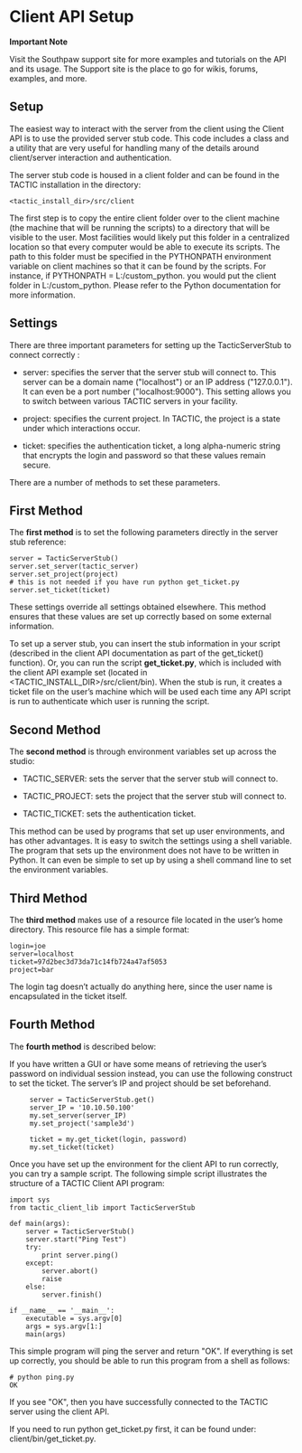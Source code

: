 # Client API Setup

**Important Note**

Visit the Southpaw support site for more examples and tutorials on the
API and its usage. The Support site is the place to go for wikis,
forums, examples, and more.

## Setup

The easiest way to interact with the server from the client using the
Client API is to use the provided server stub code. This code includes a
class and a utility that are very useful for handling many of the
details around client/server interaction and authentication.

The server stub code is housed in a client folder and can be found in
the TACTIC installation in the directory:

    <tactic_install_dir>/src/client

The first step is to copy the entire client folder over to the client
machine (the machine that will be running the scripts) to a directory
that will be visible to the user. Most facilities would likely put this
folder in a centralized location so that every computer would be able to
execute its scripts. The path to this folder must be specified in the
PYTHONPATH environment variable on client machines so that it can be
found by the scripts. For instance, if PYTHONPATH = L:/custom\_python.
you would put the client folder in L:/custom\_python. Please refer to the
Python documentation for more information.

## Settings

There are three important parameters for setting up the TacticServerStub
to connect correctly :

-   server: specifies the server that the server stub will connect to.
    This server can be a domain name ("localhost") or an IP address ("127.0.0.1"). It can even be a port number ("localhost:9000"). This
    setting allows you to switch between various TACTIC servers in your facility.

-   project: specifies the current project. In TACTIC, the project is a
    state under which interactions occur.

-   ticket: specifies the authentication ticket, a long alpha-numeric
    string that encrypts the login and password so that these values remain secure.

There are a number of methods to set these parameters.

## First Method

The **first method** is to set the following parameters directly in the
server stub reference:

    server = TacticServerStub()
    server.set_server(tactic_server)
    server.set_project(project)
    # this is not needed if you have run python get_ticket.py
    server.set_ticket(ticket)

These settings override all settings obtained elsewhere. This method
ensures that these values are set up correctly based on some external
information.

To set up a server stub, you can insert the stub information in your
script (described in the client API documentation as part of the
get\_ticket() function). Or, you can run the script **get\_ticket.py**,
which is included with the client API example set (located in
&lt;TACTIC\_INSTALL\_DIR&gt;/src/client/bin). When the stub is run, it creates a
ticket file on the user’s machine which will be used each time any API
script is run to authenticate which user is running the script.

## Second Method

The **second method** is through environment variables set up across the
studio:

-   TACTIC\_SERVER: sets the server that the server stub will connect to.

-   TACTIC\_PROJECT: sets the project that the server stub will connect to.

-   TACTIC\_TICKET: sets the authentication ticket.

This method can be used by programs that set up user environments, and
has other advantages. It is easy to switch the settings using a shell
variable. The program that sets up the environment does not have to be
written in Python. It can even be simple to set up by using a shell
command line to set the environment variables.

## Third Method

The **third method** makes use of a resource file located in the user’s
home directory. This resource file has a simple format:

    login=joe
    server=localhost
    ticket=97d2bec3d73da71c14fb724a47af5053
    project=bar

The login tag doesn’t actually do anything here, since the user name is
encapsulated in the ticket itself.

## Fourth Method

The **fourth method** is described below:

If you have written a GUI or have some means of retrieving the user’s
password on individual session instead, you can use the following
construct to set the ticket. The server’s IP and project should be set
beforehand.

         server = TacticServerStub.get()
         server_IP = '10.10.50.100'
         my.set_server(server_IP)
         my.set_project('sample3d')

         ticket = my.get_ticket(login, password)
         my.set_ticket(ticket)

Once you have set up the environment for the client API to run
correctly, you can try a sample script. The following simple script
illustrates the structure of a TACTIC Client API program:

    import sys
    from tactic_client_lib import TacticServerStub

    def main(args):
        server = TacticServerStub()
        server.start("Ping Test")
        try:
            print server.ping()
        except:
            server.abort()
            raise
        else:
            server.finish()

    if __name__ == '__main__':
        executable = sys.argv[0]
        args = sys.argv[1:]
        main(args)

This simple program will ping the server and return "OK". If everything
is set up correctly, you should be able to run this program from a shell
as follows:

    # python ping.py
    OK

If you see "OK", then you have successfully connected to the TACTIC
server using the client API.

If you need to run python get\_ticket.py first, it can be found under:
client/bin/get\_ticket.py.

